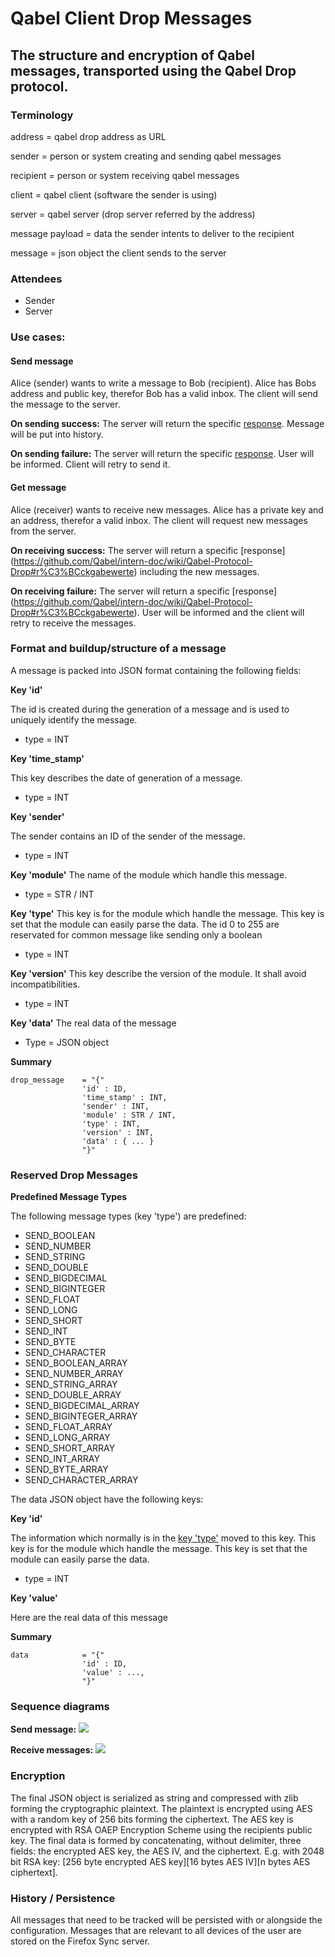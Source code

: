 # Qabel Client Drop Messages

## The structure and encryption of Qabel messages, transported using the Qabel Drop protocol.

### Terminology

address = qabel drop address as URL

sender 	= person or system creating and sending qabel messages

recipient = person or system receiving qabel messages

client	= qabel client (software the sender is using)

server 	= qabel server (drop server referred by the address)

message payload = data the sender intents to deliver to the recipient

message = json object the client sends to the server


### Attendees

* Sender
* Server

### Use cases:

#### Send message
Alice (sender) wants to write a message to Bob (recipient). Alice has Bobs address and public key, therefor Bob has a valid inbox.
The client will send the message to the server.

**On sending success:**
The server will return the specific [response](https://github.com/Qabel/intern-doc/wiki/Qabel-Protocol-Drop#r%C3%BCckgabewerte).
Message will be put into history.

**On sending failure:**
The server will return the specific [response](https://github.com/Qabel/intern-doc/wiki/Qabel-Protocol-Drop#r%C3%BCckgabewerte).
User will be informed. Client will retry to send it.

#### Get message
Alice (receiver) wants to receive new messages. Alice has a private key and an address, therefor a valid inbox.
The client will request new messages from the server.

**On receiving success:**
The server will return a specific [response] (https://github.com/Qabel/intern-doc/wiki/Qabel-Protocol-Drop#r%C3%BCckgabewerte) including the new messages.

**On receiving failure:**
The server will return a specific [response] (https://github.com/Qabel/intern-doc/wiki/Qabel-Protocol-Drop#r%C3%BCckgabewerte).
User will be informed and the client will retry to receive the messages.

### Format and buildup/structure of a message
A message is packed into JSON format containing the following fields:

**Key 'id'**

The id is created during the generation of a message and is used to uniquely identify the message.
* type = INT

**Key 'time_stamp'**

This key describes the date of generation of a message.
* type = INT

**Key 'sender'**

The sender contains an ID of the sender of the message.
* type = INT

**Key 'module'**
The name of the module which handle this message.
* type = STR / INT

<a name="key-type"></a>**Key 'type'**
This key is for the module which handle the message. This key is set that the module can easily parse the data. The id 0 to 255 are reservated for common message like sending only a boolean
* type = INT

**Key 'version'**
This key describe the version of the module. It shall avoid incompatibilities.
* type = INT

**Key 'data'**
The real data of the message
* Type = JSON object

**Summary**

    drop_message    = "{"
                    'id' : ID,
                    'time_stamp' : INT,
                    'sender' : INT,
                    'module' : STR / INT,
					'type' : INT,
					'version' : INT,
					'data' : { ... }
                    "}"

### Reserved Drop Messages

**Predefined Message Types**

The following message types (key 'type') are predefined:
* SEND_BOOLEAN
* SEND_NUMBER
* SEND_STRING
* SEND_DOUBLE
* SEND_BIGDECIMAL
* SEND_BIGINTEGER
* SEND_FLOAT
* SEND_LONG
* SEND_SHORT
* SEND_INT
* SEND_BYTE
* SEND_CHARACTER
* SEND_BOOLEAN_ARRAY
* SEND_NUMBER_ARRAY
* SEND_STRING_ARRAY
* SEND_DOUBLE_ARRAY
* SEND_BIGDECIMAL_ARRAY
* SEND_BIGINTEGER_ARRAY
* SEND_FLOAT_ARRAY
* SEND_LONG_ARRAY
* SEND_SHORT_ARRAY
* SEND_INT_ARRAY
* SEND_BYTE_ARRAY
* SEND_CHARACTER_ARRAY

The data JSON object have the following keys:

**Key 'id'**

The information which normally is in the [key 'type'](#key-type) moved to this key.
This key is for the module which handle the message. This key is set that the module can easily parse the data.
* type = INT

**Key 'value'**

Here are the real data of this message

**Summary**

    data            = "{"
                    'id' : ID,
                    'value' : ...,
                    "}"

### Sequence diagrams

**Send message:**
![](https://github.com/Qabel/intern-doc/wiki/images/sequence_diagram_qabel_messages_send.png)

**Receive messages:**
![](https://github.com/Qabel/intern-doc/wiki/images/sequence_diagram_qabel_messages_receive.png)

### Encryption

The final JSON object is serialized as string and compressed with zlib forming the cryptographic plaintext.
The plaintext is encrypted using AES with a random key of 256 bits forming the ciphertext.
The AES key is encrypted with RSA OAEP Encryption Scheme using the recipients public key.
The final data is formed by concatenating, without delimiter, three fields: the encrypted AES key, the AES IV, and the ciphertext. E.g. with 2048 bit RSA key: [256 byte encrypted AES key][16 bytes AES IV][n bytes AES ciphertext].

### History / Persistence

All messages that need to be tracked will be persisted with or alongside the configuration.
Messages that are relevant to all devices of the user are stored on the Firefox Sync server.

